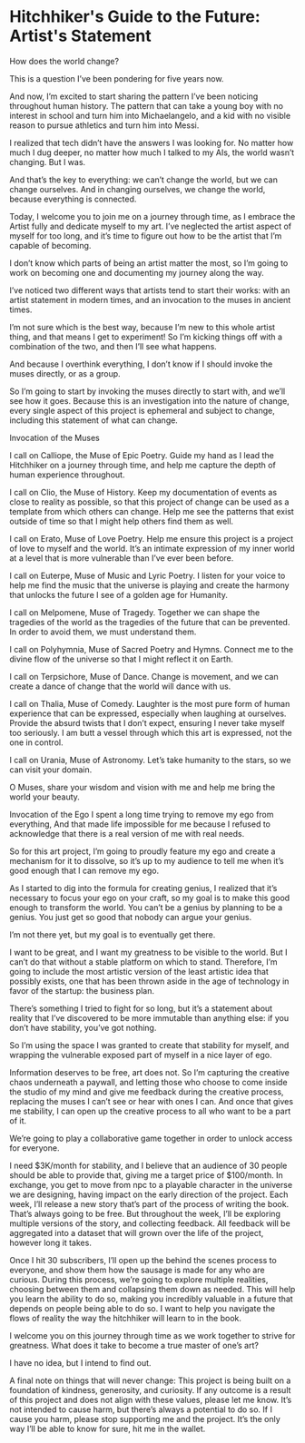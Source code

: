 # Hitchhiker's Guide to the Future: Artist's Statement

How does the world change?

This is a question I’ve been pondering for five years now.

And now, I’m excited to start sharing the pattern I’ve been noticing throughout human history.  The pattern that can take a young boy with no interest in school and turn him into Michaelangelo, and a kid with no visible reason to pursue athletics and turn him into Messi.

I realized that tech didn’t have the answers I was looking for. No matter how much I dug deeper, no matter how much I talked to my AIs, the world wasn’t changing. But I was.

And that’s the key to everything: we can’t change the world, but we can change ourselves. And in changing ourselves, we change the world, because everything is connected.

Today, I welcome you to join me on a journey through time, as I embrace the Artist fully and dedicate myself to my art. I’ve neglected the artist aspect of myself for too long, and it’s time to figure out how to be the artist that I’m capable of becoming.

I don’t know which parts of being an artist matter the most, so I’m going to work on becoming one and documenting my journey along the way.

I’ve noticed two different ways that artists tend to start their works: with an artist statement in modern times, and an invocation to the muses in ancient times.

I’m not sure which is the best way, because I’m new to this whole artist thing, and that means I get to experiment! So I’m kicking things off with a combination of the two, and then I’ll see what happens.

And because I overthink everything, I don’t know if I should invoke the muses directly, or as a group.

So I’m going to start by invoking the muses directly to start with, and we’ll see how it goes. Because this is an investigation into the nature of change, every single aspect of this project is ephemeral and subject to change, including this statement of what can change.

Invocation of the Muses

I call on Calliope, the Muse of Epic Poetry. Guide my hand as I lead the Hitchhiker on a journey through time, and help me capture the depth of human experience throughout.

I call on Clio, the Muse of History. Keep my documentation of events as close to reality as possible, so that this project of change can be used as a template from which others can change. Help me see the patterns that exist outside of time so that I might help others find them as well.

I call on Erato, Muse of Love Poetry. Help me ensure this project is a project of love to myself and the world. It’s an intimate expression of my inner world at a level that is more vulnerable than I’ve ever been before.

I call on Euterpe, Muse of Music and Lyric Poetry. I listen for your voice to help me find the music that the universe is playing and create the harmony that unlocks the future I see of a golden age for Humanity.

I call on Melpomene, Muse of Tragedy. Together we can shape the tragedies of the world as the tragedies of the future that can be prevented. In order to avoid them, we must understand them.

I call on Polyhymnia, Muse of Sacred Poetry and Hymns. Connect me to the divine flow of the universe so that I might reflect it on Earth.

I call on Terpsichore, Muse of Dance. Change is movement, and we can create a dance of change that the world will dance with us.

I call on Thalia, Muse of Comedy. Laughter is the most pure form of human experience that can be expressed, especially when laughing at ourselves. Provide the absurd twists that I don’t expect, ensuring I never take myself too seriously. I am butt a vessel through which this art is expressed, not the one in control.

I call on Urania, Muse of Astronomy. Let’s take humanity to the stars, so we can visit your domain.

O Muses, share your wisdom and vision with me and help me bring the world your beauty.

Invocation of the Ego
I spent a long time trying to remove my ego from everything, And that made life impossible for me because I refused to acknowledge that there is a real version of me with real needs.

So for this art project, I’m going to proudly feature my ego and create a mechanism for it to dissolve, so it’s up to my audience to tell me when it’s good enough that I can remove my ego.

As I started to dig into the formula for creating genius, I realized that it’s necessary to focus your ego on your craft, so my goal is to make this good enough to transform the world. You can’t be a genius by planning to be a genius. You just get so good that nobody can argue your genius. 

I’m not there yet, but my goal is to eventually get there.

I want to be great, and I want my greatness to be visible to the world. But I can’t do that without a stable platform on which to stand. Therefore, I’m going to include the most artistic version of the least artistic idea that possibly exists, one that has been thrown aside in the age of technology in favor of the startup: the business plan.

There’s something I tried to fight for so long, but it’s a statement about reality that I’ve discovered to be more immutable than anything else: if you don’t have stability, you’ve got nothing.

So I’m using the space I was granted to create that stability for myself, and wrapping the vulnerable exposed part of myself in a nice layer of ego.

Information deserves to be free, art does not. So I’m capturing the creative chaos underneath a paywall, and letting those who choose to come inside the studio of my mind and give me feedback during the creative process, replacing the muses I can’t see or hear with ones I can. And once that gives me stability, I can open up the creative process to all who want to be a part of it.

We’re going to play a collaborative game together in order to unlock access for everyone.

I need $3K/month for stability, and I believe that an audience of 30 people should be able to provide that, giving me a target price of $100/month. In exchange, you get to move from npc to a playable character in the universe we are designing, having impact on the early direction of the project. Each week, I’ll release a new story that’s part of the process of writing the book. That’s always going to be free. But throughout the week, I’ll be exploring multiple versions of the story, and collecting feedback. All feedback will be aggregated into a dataset that will grown over the life of the project, however long it takes.

Once I hit 30 subscribers, I’ll open up the behind the scenes process to everyone, and show them how the sausage is made for any who are curious. During this process, we’re going to explore multiple realities, choosing between them and collapsing them down as needed. This will help you learn the ability to do so, making you incredibly valuable in a future that depends on people being able to do so. I want to help you navigate the flows of reality the way the hitchhiker will learn to in the book.

I welcome you on this journey through time as we work together to strive for greatness. What does it take to become a true master of one’s art? 

I have no idea, but I intend to find out.

A final note on things that will never change:
This project is being built on a foundation of kindness, generosity, and curiosity. If any outcome is a result of this project and does not align with these values, please let me know. It’s not intended to cause harm, but there’s always a potential to do so. If I cause you harm, please stop supporting me and the project. It’s the only way I’ll be able to know for sure, hit me in the wallet.


